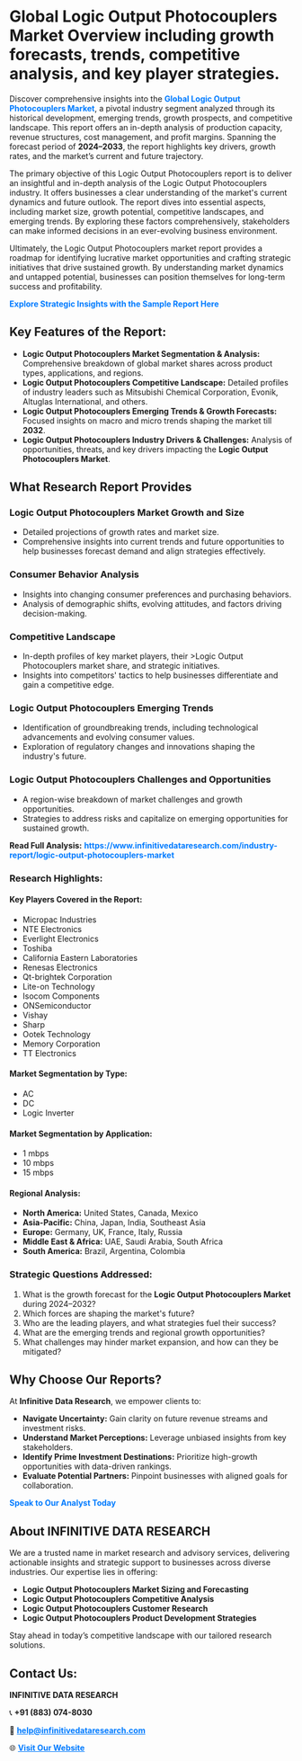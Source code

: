 <h1>Global Logic Output Photocouplers Market Overview including growth forecasts, trends, competitive analysis, and key player strategies.</h1>
<p>
Discover comprehensive insights into the 
<a href="https://www.infinitivedataresearch.com/industry-report/logic-output-photocouplers-market" rel="dofollow" style="color: #007BFF; text-decoration: none;"><strong>Global Logic Output Photocouplers Market</strong></a>, a pivotal industry segment analyzed through its historical development, emerging trends, growth prospects, and competitive landscape. This report offers an in-depth analysis of production capacity, revenue structures, cost management, and profit margins. Spanning the forecast period of <strong>2024–2033</strong>, the report highlights key drivers, growth rates, and the market’s current and future trajectory.
</p>
<p>
The primary objective of this Logic Output Photocouplers report is to deliver an insightful and in-depth analysis of the Logic Output Photocouplers industry. It offers businesses a clear understanding of the market's current dynamics and future outlook. The report dives into essential aspects, including market size, growth potential, competitive landscapes, and emerging trends. By exploring these factors comprehensively, stakeholders can make informed decisions in an ever-evolving business environment.
</p>
<p>
Ultimately, the Logic Output Photocouplers market report provides a roadmap for identifying lucrative market opportunities and crafting strategic initiatives that drive sustained growth. By understanding market dynamics and untapped potential, businesses can position themselves for long-term success and profitability.
</p>
<p>
<a href="https://www.infinitivedataresearch.com/request-sample/reportId=106517" style="color: #007BFF; text-decoration: none;"><strong>Explore Strategic Insights with the Sample Report Here</strong></a>
</p>

<h2>Key Features of the Report:</h2>
<ul>
<li><strong>Logic Output Photocouplers Market Segmentation & Analysis:</strong> Comprehensive breakdown of global market shares across product types, applications, and regions.</li>
<li><strong>Logic Output Photocouplers Competitive Landscape:</strong> Detailed profiles of industry leaders such as Mitsubishi Chemical Corporation, Evonik, Altuglas International, and others.</li>
<li><strong>Logic Output Photocouplers Emerging Trends & Growth Forecasts:</strong> Focused insights on macro and micro trends shaping the market till <strong>2032</strong>.</li>
<li><strong>Logic Output Photocouplers Industry Drivers & Challenges:</strong> Analysis of opportunities, threats, and key drivers impacting the <strong>Logic Output Photocouplers Market</strong>.</li>
</ul>

<h2>What Research Report Provides</h2>
<h3>Logic Output Photocouplers Market Growth and Size</h3>
<ul>
<li>Detailed projections of growth rates and market size.</li>
<li>Comprehensive insights into current trends and future opportunities to help businesses forecast demand and align strategies effectively.</li>
</ul>

<h3>Consumer Behavior Analysis</h3>
<ul>
<li>Insights into changing consumer preferences and purchasing behaviors.</li>
<li>Analysis of demographic shifts, evolving attitudes, and factors driving decision-making.</li>
</ul>

<h3>Competitive Landscape</h3>
<ul>
<li>In-depth profiles of key market players, their >Logic Output Photocouplers market share, and strategic initiatives.</li>
<li>Insights into competitors' tactics to help businesses differentiate and gain a competitive edge.</li>
</ul>

<h3>Logic Output Photocouplers Emerging Trends</h3>
<ul>
<li>Identification of groundbreaking trends, including technological advancements and evolving consumer values.</li>
<li>Exploration of regulatory changes and innovations shaping the industry's future.</li>
</ul>

<h3>Logic Output Photocouplers Challenges and Opportunities</h3>
<ul>
<li>A region-wise breakdown of market challenges and growth opportunities.</li>
<li>Strategies to address risks and capitalize on emerging opportunities for sustained growth.</li>
</ul>
<p><strong>Read Full Analysis:</strong> <a href="https://www.infinitivedataresearch.com/industry-report/logic-output-photocouplers-market" rel="dofollow" style="color: #007BFF; text-decoration: none;"><strong>https://www.infinitivedataresearch.com/industry-report/logic-output-photocouplers-market</strong></a></p>
<h3>Research Highlights:</h3>
<h4>Key Players Covered in the Report:</h4>
<ul><li>Micropac Industries</li><li>NTE Electronics</li><li>Everlight Electronics</li><li>Toshiba</li><li>California Eastern Laboratories</li><li>Renesas Electronics</li><li>Qt-brightek Corporation</li><li>Lite-on Technology</li><li>Isocom Components</li><li>ONSemiconductor</li><li>Vishay</li><li>Sharp</li><li>Ootek Technology</li><li>Memory Corporation</li><li>TT Electronics</li></ul>
<h4>Market Segmentation by Type:</h4>
<ul><li>AC</li><li>DC</li><li>Logic Inverter</li></ul>
<h4>Market Segmentation by Application:</h4>
<ul><li>1 mbps</li><li>10 mbps</li><li>15 mbps</li></ul>

<h4>Regional Analysis:</h4>
<ul>
<li><strong>North America:</strong> United States, Canada, Mexico</li>
<li><strong>Asia-Pacific:</strong> China, Japan, India, Southeast Asia</li>
<li><strong>Europe:</strong> Germany, UK, France, Italy, Russia</li>
<li><strong>Middle East & Africa:</strong> UAE, Saudi Arabia, South Africa</li>
<li><strong>South America:</strong> Brazil, Argentina, Colombia</li>
</ul>

<h3>Strategic Questions Addressed:</h3>
<ol>
<li>What is the growth forecast for the <strong>Logic Output Photocouplers Market</strong> during 2024–2032?</li>
<li>Which forces are shaping the market's future?</li>
<li>Who are the leading players, and what strategies fuel their success?</li>
<li>What are the emerging trends and regional growth opportunities?</li>
<li>What challenges may hinder market expansion, and how can they be mitigated?</li>
</ol>

<h2>Why Choose Our Reports?</h2>
<p>At <strong>Infinitive Data Research</strong>, we empower clients to:</p>
<ul>
<li><strong>Navigate Uncertainty:</strong> Gain clarity on future revenue streams and investment risks.</li>
<li><strong>Understand Market Perceptions:</strong> Leverage unbiased insights from key stakeholders.</li>
<li><strong>Identify Prime Investment Destinations:</strong> Prioritize high-growth opportunities with data-driven rankings.</li>
<li><strong>Evaluate Potential Partners:</strong> Pinpoint businesses with aligned goals for collaboration.</li>
</ul>
<p><a href="https://www.infinitivedataresearch.com/industry-report/logic-output-photocouplers-market" rel="dofollow" style="color: #007BFF; text-decoration: none;"><strong>Speak to Our Analyst Today</strong></a></p>

<h2>About INFINITIVE DATA RESEARCH</h2>
<p>We are a trusted name in market research and advisory services, delivering actionable insights and strategic support to businesses across diverse industries. Our expertise lies in offering:</p>
<ul>
<li><strong>Logic Output Photocouplers Market Sizing and Forecasting</strong></li>
<li><strong>Logic Output Photocouplers Competitive Analysis</strong></li>
<li><strong>Logic Output Photocouplers Customer Research</strong></li>
<li><strong>Logic Output Photocouplers Product Development Strategies</strong></li>
</ul>
<p>Stay ahead in today’s competitive landscape with our tailored research solutions.</p>

<h2>Contact Us:</h2>
<p><strong>INFINITIVE DATA RESEARCH</strong></p>
<p>📞 <strong>+91 (883) 074-8030</strong></p>
<p>📧 <strong><a href="mailto:help@infinitivedataresearch.com" style="color: #007BFF;">help@infinitivedataresearch.com</a></strong></p>
<p>🌐 <strong><a href="https://www.infinitivedataresearch.com" rel="dofollow" style="color: #007BFF;">Visit Our Website</a></strong></p>